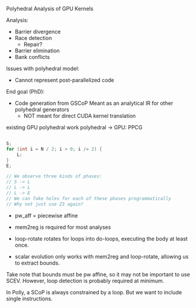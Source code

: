 Polyhedral Analysis of GPU Kernels


Analysis:
- Barrier divergence
- Race detection
  - Repair?
- Barrier elimination
- Bank conflicts

Issues with polyhedral model:
- Cannot represent post-parallelized code

End goal (PhD):
- Code generation from GSCoP
  Meant as an analytical IR for other polyhedral generators 
  - NOT meant for direct CUDA kernel translation

existing GPU polyhedral work
polyhedral -> GPU: PPCG

```cpp

S;
for (int i = N / 2; i > 0; i /= 2) {
    L;
}  
E;

// We observe three kinds of phases:
// S -> L
// L -> L
// L -> E
// We can fake holes for each of these phases programmatically
// Why not just use Z3 again?
```

* pw_aff = piecewise affine

* mem2reg is required for most analyses
* loop-rotate rotates for loops into do-loops, executing the body at least once.

* scalar evolution only works with mem2reg and loop-rotate, allowing us to extract bounds.

Take note that bounds must be pw affine, so it may not be important to use SCEV. However, loop detection is probably required at minimum.

In Polly, a SCoP is always constrained by a loop.
But we want to include single instructions.